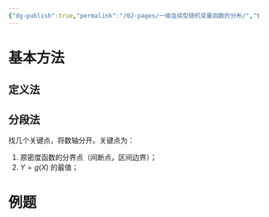 ```yaml
---
{"dg-publish":true,"permalink":"/02-pages/一维连续型随机变量函数的分布/","tags":["personal/blog","概率论"]}
---
```


# 基本方法
## 定义法

## 分段法
找几个关键点，将数轴分开。关键点为：
 1. 原密度函数的分界点（间断点，区间边界）；
 2. $\displaystyle Y=g(X)$ 的最值；

# 例题
